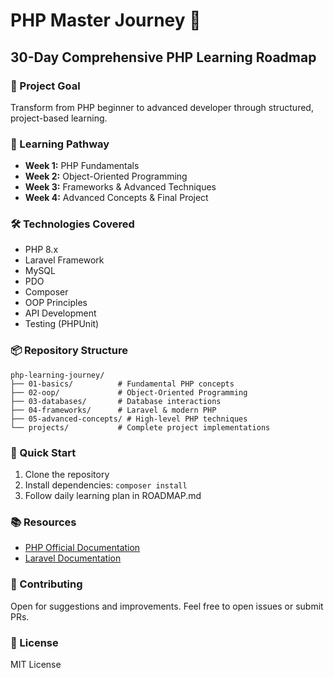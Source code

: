 # PHP Master Journey 🚀

## 30-Day Comprehensive PHP Learning Roadmap

### 🎯 Project Goal
Transform from PHP beginner to advanced developer through structured, project-based learning.

### 📘 Learning Pathway
- **Week 1:** PHP Fundamentals
- **Week 2:** Object-Oriented Programming
- **Week 3:** Frameworks & Advanced Techniques
- **Week 4:** Advanced Concepts & Final Project

### 🛠 Technologies Covered
- PHP 8.x
- Laravel Framework
- MySQL
- PDO
- Composer
- OOP Principles
- API Development
- Testing (PHPUnit)

### 📦 Repository Structure
```
php-learning-journey/
├── 01-basics/          # Fundamental PHP concepts
├── 02-oop/             # Object-Oriented Programming
├── 03-databases/       # Database interactions
├── 04-frameworks/      # Laravel & modern PHP
├── 05-advanced-concepts/ # High-level PHP techniques
└── projects/           # Complete project implementations
```

### 🚦 Quick Start
1. Clone the repository
2. Install dependencies: `composer install`
3. Follow daily learning plan in ROADMAP.md

### 📚 Resources
- [PHP Official Documentation](https://www.php.net/docs.php)
- [Laravel Documentation](https://laravel.com/docs)

### 🤝 Contributing
Open for suggestions and improvements. Feel free to open issues or submit PRs.

### 📜 License
MIT License
```
